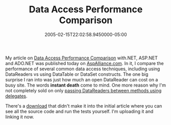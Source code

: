﻿---
title: Data Access Performance Comparison
date: "2005-02-15T22:02:58.9450000-05:00"
description: My article on Data Access Performance Comparison with.NET, ASP.NET and ADO.NET was published today on AspAlliance.com.
featuredImage: /img/default-post-image.jpg
---

My article on [Data Access Performance Comparison](http://aspalliance.com/626) with.NET, ASP.NET and ADO.NET was published today on [AspAlliance.com](http://aspalliance.com/). In it, I compare the performance of several common data access techniques, including using DataReaders vs using DataTable or DataSet constructs. The one big surprise I ran into was just how much an open DataReader can cost on a busy site. The words **instant death** come to mind. One more reason why I'm not completely sold on only [passing DataReaders between methods using delegates](http://aspalliance.com/526).

There's a [download](http://aspalliance.com/download/626/DataAccessPerfFiles.zip) that didn't make it into the initial article where you can see all the source code and run the tests yourself. I'm uploading it and linking it now.

